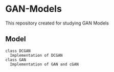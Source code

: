 # GAN-Models
This repository created for studying GAN Models

## Model
```
class DCGAN
  Implementation of DCGAN
class GAN
  Implementation of GAN and cGAN
```
